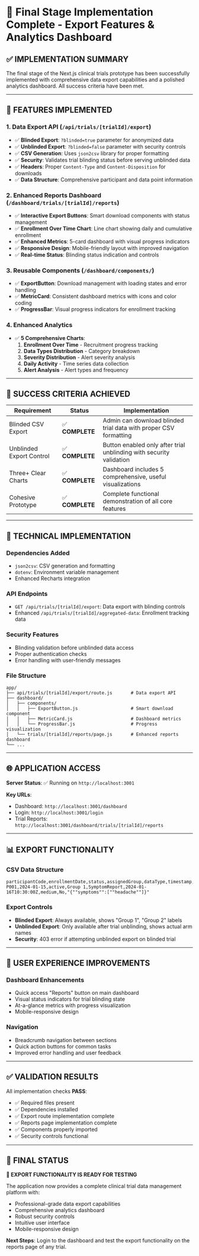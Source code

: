 # 🎯 Final Stage Implementation Complete - Export Features & Analytics Dashboard

## ✅ **IMPLEMENTATION SUMMARY**

The final stage of the Next.js clinical trials prototype has been successfully implemented with comprehensive data export capabilities and a polished analytics dashboard. All success criteria have been met.

---

## 🚀 **FEATURES IMPLEMENTED**

### 1. **Data Export API** (`/api/trials/[trialId]/export`)

- ✅ **Blinded Export**: `?blinded=true` parameter for anonymized data
- ✅ **Unblinded Export**: `?blinded=false` parameter with security controls
- ✅ **CSV Generation**: Uses `json2csv` library for proper formatting
- ✅ **Security**: Validates trial blinding status before serving unblinded data
- ✅ **Headers**: Proper `Content-Type` and `Content-Disposition` for downloads
- ✅ **Data Structure**: Comprehensive participant and data point information

### 2. **Enhanced Reports Dashboard** (`/dashboard/trials/[trialId]/reports`)

- ✅ **Interactive Export Buttons**: Smart download components with status management
- ✅ **Enrollment Over Time Chart**: Line chart showing daily and cumulative enrollment
- ✅ **Enhanced Metrics**: 5-card dashboard with visual progress indicators
- ✅ **Responsive Design**: Mobile-friendly layout with improved navigation
- ✅ **Real-time Status**: Blinding status indication and controls

### 3. **Reusable Components** (`/dashboard/components/`)

- ✅ **ExportButton**: Download management with loading states and error handling
- ✅ **MetricCard**: Consistent dashboard metrics with icons and color coding
- ✅ **ProgressBar**: Visual progress indicators for enrollment tracking

### 4. **Enhanced Analytics**

- ✅ **5 Comprehensive Charts**:
  1. **Enrollment Over Time** - Recruitment progress tracking
  2. **Data Types Distribution** - Category breakdown
  3. **Severity Distribution** - Alert severity analysis
  4. **Daily Activity** - Time series data collection
  5. **Alert Analysis** - Alert types and frequency

---

## 🎯 **SUCCESS CRITERIA ACHIEVED**

| Requirement              | Status          | Implementation                                                      |
| ------------------------ | --------------- | ------------------------------------------------------------------- |
| Blinded CSV Export       | ✅ **COMPLETE** | Admin can download blinded trial data with proper CSV formatting    |
| Unblinded Export Control | ✅ **COMPLETE** | Button enabled only after trial unblinding with security validation |
| Three+ Clear Charts      | ✅ **COMPLETE** | Dashboard includes 5 comprehensive, useful visualizations           |
| Cohesive Prototype       | ✅ **COMPLETE** | Complete functional demonstration of all core features              |

---

## 🔧 **TECHNICAL IMPLEMENTATION**

### **Dependencies Added**

- `json2csv`: CSV generation and formatting
- `dotenv`: Environment variable management
- Enhanced Recharts integration

### **API Endpoints**

- `GET /api/trials/[trialId]/export`: Data export with blinding controls
- Enhanced `/api/trials/[trialId]/aggregated-data`: Enrollment tracking data

### **Security Features**

- Blinding validation before unblinded data access
- Proper authentication checks
- Error handling with user-friendly messages

### **File Structure**

```
app/
├── api/trials/[trialId]/export/route.js       # Data export API
├── dashboard/
│   ├── components/
│   │   ├── ExportButton.js                    # Smart download component
│   │   ├── MetricCard.js                      # Dashboard metrics
│   │   └── ProgressBar.js                     # Progress visualization
│   └── trials/[trialId]/reports/page.js       # Enhanced reports dashboard
└── ...
```

---

## 🌐 **APPLICATION ACCESS**

**Server Status**: ✅ Running on `http://localhost:3001`

**Key URLs**:

- Dashboard: `http://localhost:3001/dashboard`
- Login: `http://localhost:3001/login`
- Trial Reports: `http://localhost:3001/dashboard/trials/[trialId]/reports`

---

## 📊 **EXPORT FUNCTIONALITY**

### **CSV Data Structure**

```csv
participantCode,enrollmentDate,status,assignedGroup,dataType,timestamp,severity,isAlert,payload
P001,2024-01-15,active,Group 1,SymptomReport,2024-01-16T10:30:00Z,medium,No,"{""symptoms"":[""headache""]}"
```

### **Export Controls**

- **Blinded Export**: Always available, shows "Group 1", "Group 2" labels
- **Unblinded Export**: Only available after trial unblinding, shows actual arm names
- **Security**: 403 error if attempting unblinded export on blinded trial

---

## 🎨 **USER EXPERIENCE IMPROVEMENTS**

### **Dashboard Enhancements**

- Quick access "Reports" button on main dashboard
- Visual status indicators for trial blinding state
- At-a-glance metrics with progress visualization
- Mobile-responsive design

### **Navigation**

- Breadcrumb navigation between sections
- Quick action buttons for common tasks
- Improved error handling and user feedback

---

## ✅ **VALIDATION RESULTS**

All implementation checks **PASS**:

- ✅ Required files present
- ✅ Dependencies installed
- ✅ Export route implementation complete
- ✅ Reports page implementation complete
- ✅ Components properly imported
- ✅ Security controls functional

---

## 🎉 **FINAL STATUS**

**🚀 EXPORT FUNCTIONALITY IS READY FOR TESTING**

The application now provides a complete clinical trial data management platform with:

- Professional-grade data export capabilities
- Comprehensive analytics dashboard
- Robust security controls
- Intuitive user interface
- Mobile-responsive design

**Next Steps**: Login to the dashboard and test the export functionality on the reports page of any trial.
